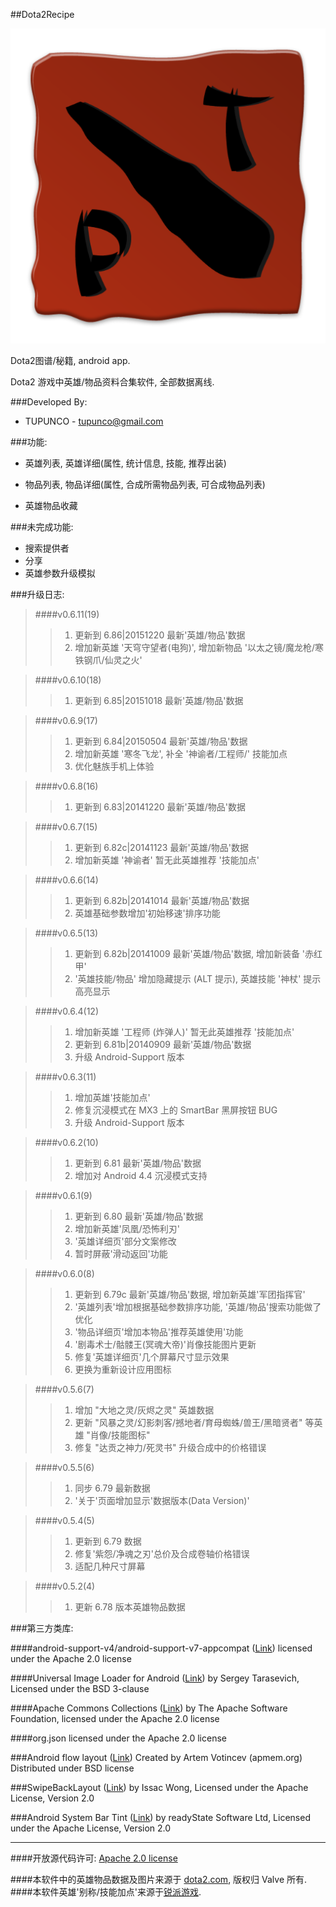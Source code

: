 ##Dota2Recipe

![logo image][1]

Dota2图谱/秘籍, android app.

Dota2 游戏中英雄/物品资料合集软件, 全部数据离线.

###Developed By:

* TUPUNCO - <tupunco@gmail.com>

###功能:
* 英雄列表, 英雄详细(属性, 统计信息, 技能, 推荐出装)

* 物品列表, 物品详细(属性, 合成所需物品列表, 可合成物品列表)
* 英雄物品收藏

###未完成功能:
* 搜索提供者
* 分享
* 英雄参数升级模拟

###升级日志:
>####v0.6.11(19)
>>1. 更新到 6.86|20151220 最新'英雄/物品'数据
>>2. 增加新英雄 '天穹守望者(电狗)', 增加新物品 '以太之镜/魔龙枪/寒铁钢爪/仙灵之火'

>####v0.6.10(18)
>>1. 更新到 6.85|20151018 最新'英雄/物品'数据

>####v0.6.9(17)
>>1. 更新到 6.84|20150504 最新'英雄/物品'数据
>>2. 增加新英雄 '寒冬飞龙', 补全 '神谕者/工程师/' 技能加点
>>3. 优化魅族手机上体验

>####v0.6.8(16)
>>1. 更新到 6.83|20141220 最新'英雄/物品'数据

>####v0.6.7(15)
>>1. 更新到 6.82c|20141123 最新'英雄/物品'数据
>>2. 增加新英雄 '神谕者' 暂无此英雄推荐 '技能加点'

>####v0.6.6(14)
>>1. 更新到 6.82b|20141014 最新'英雄/物品'数据
>>2. 英雄基础参数增加'初始移速'排序功能

>####v0.6.5(13)
>>1. 更新到 6.82b|20141009 最新'英雄/物品'数据, 增加新装备 '赤红甲'
>>2. '英雄技能/物品' 增加隐藏提示 (ALT 提示), 英雄技能 '神杖' 提示高亮显示

>####v0.6.4(12)
>>1. 增加新英雄 '工程师 (炸弹人)' 暂无此英雄推荐 '技能加点'
>>2. 更新到 6.81b|20140909 最新'英雄/物品'数据
>>3. 升级 Android-Support 版本

>####v0.6.3(11)
>>1. 增加英雄'技能加点'
>>2. 修复沉浸模式在 MX3 上的 SmartBar 黑屏按钮 BUG
>>3. 升级 Android-Support 版本

>####v0.6.2(10)
>>1. 更新到 6.81 最新'英雄/物品'数据
>>2. 增加对 Android 4.4 沉浸模式支持 

>####v0.6.1(9)
>>1. 更新到 6.80 最新'英雄/物品'数据
>>2. 增加新英雄'凤凰/恐怖利刃'
>>3. '英雄详细页'部分文案修改
>>4. 暂时屏蔽'滑动返回'功能

>####v0.6.0(8)
>>1. 更新到 6.79c 最新'英雄/物品'数据, 增加新英雄'军团指挥官'
>>2. '英雄列表'增加根据基础参数排序功能, '英雄/物品'搜索功能做了优化
>>3. '物品详细页'增加本物品'推荐英雄使用'功能
>>4. '剧毒术士/骷髅王(冥魂大帝)'肖像技能图片更新
>>5. 修复'英雄详细页'几个屏幕尺寸显示效果
>>6. 更换为重新设计应用图标

>####v0.5.6(7)
>>1. 增加 "大地之灵/灰烬之灵" 英雄数据
>>2. 更新 "风暴之灵/幻影刺客/撼地者/育母蜘蛛/兽王/黑暗贤者" 等英雄 "肖像/技能图标"
>>3. 修复 "达贡之神力/死灵书" 升级合成中的价格错误

>####v0.5.5(6)
>>1. 同步 6.79 最新数据
>>2. '关于'页面增加显示'数据版本(Data Version)'

>####v0.5.4(5)
>>1. 更新到 6.79 数据
>>2. 修复'紫怨/净魂之刃'总价及合成卷轴价格错误
>>3. 适配几种尺寸屏幕

>####v0.5.2(4)
>>1. 更新 6.78 版本英雄物品数据

###第三方类库:

####android-support-v4/android-support-v7-appcompat ([Link](https://developer.android.com/tools/support-library/index.html))
licensed under the Apache 2.0 license

####Universal Image Loader for Android ([Link](https://github.com/nostra13/Android-Universal-Image-Loader))
by Sergey Tarasevich, Licensed under the BSD 3-clause

####Apache Commons Collections ([Link](http://commons.apache.org/))
by The Apache Software Foundation, licensed under the Apache 2.0 license

####org.json
licensed under the Apache 2.0 license

###Android flow layout ([Link](https://github.com/ApmeM/android-flowlayout))
Created by Artem Votincev (apmem.org) Distributed under BSD license

###SwipeBackLayout ([Link](https://github.com/Issacw0ng/SwipeBackLayout))
by Issac Wong, Licensed under the Apache License, Version 2.0

###Android System Bar Tint ([Link](https://github.com/jgilfelt/SystemBarTint))
by readyState Software Ltd, Licensed under the Apache License, Version 2.0

------------------------------
####开放源代码许可: [Apache 2.0 license][2]

####本软件中的英雄物品数据及图片来源于 [dota2.com](http://www.dota2.com), 版权归 Valve 所有.
####本软件英雄'别称/技能加点'来源于[锐派游戏](http://dota2.replays.net/).

[1]: ic_launcher-web.png
[2]: LICENSE.txt
